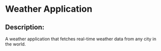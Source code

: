# Weather Application

## Description:
A weather application that fetches real-time weather data from any city in the world.

